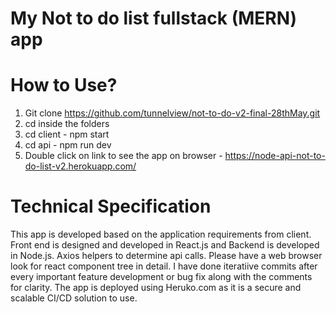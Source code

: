 # My Not to do list  fullstack (MERN) app

# How to Use?

1. Git clone https://github.com/tunnelview/not-to-do-v2-final-28thMay.git
2. cd inside the folders 
3. cd client - npm start
4. cd api - npm run dev
5. Double click on link to see the app on browser - https://node-api-not-to-do-list-v2.herokuapp.com/

# Technical Specification

This app is developed based on the application requirements from client. Front end is designed and developed in React.js and Backend is developed in Node.js. Axios helpers to determine api calls. Please have a web browser look for react component tree in detail. I have done iteratiive commits after every important feature development or bug fix along with the comments for clarity. The app is deployed using Heruko.com as it is a secure and scalable CI/CD solution to use. 



